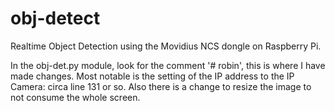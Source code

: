 # obj-detect
Realtime Object Detection using the Movidius NCS dongle on Raspberry Pi.

In the obj-det.py module, look for the comment '# robin',  this is where I have made changes.
Most notable is the setting of the IP address to the IP Camera: circa line 131 or so.
Also there is a change to resize the image to not consume the whole screen.

